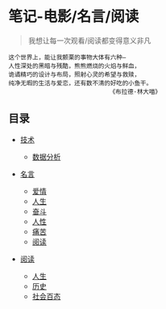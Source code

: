 # 笔记-电影/名言/阅读

>我想让每一次观看/阅读都变得意义非凡

	这个世界上，能让我颤栗的事物大体有六种—
	人性深处的黑暗与残酷，熊熊燃烧的火焰与鲜血，
	诡谲精巧的设计与布局，照射心灵的希望与救赎，
	纯净无暇的生活与爱恋，还有数不清的好吃的小鱼干。
								《布拉德·林大喵》


## 目录
*   [技术](chapters/01technology.md)
	
	*   [数据分析](chapters/01technology.md#数据分析)

*   [名言](chapters/02mingyan.md)

	*   [爱情](chapters/02mingyan.md/#爱情)
	*   [人生](chapters/02mingyan.md/#人生)
	*   [奋斗](chapters/02mingyan.md/#奋斗)
	*   [人性](chapters/02mingyan.md/#人性)
	*   [痛苦](chapters/02mingyan.md/#痛苦)
	*   [阅读](chapters/02mingyan.md/#阅读)

*   [阅读](chapters/03read.md)
	*    [人生](chapters/03read.md/#人生)
	*    [历史](chapters/03read.md/#历史)
	*    [社会百态](chapters/03read.md/#社会百态)
